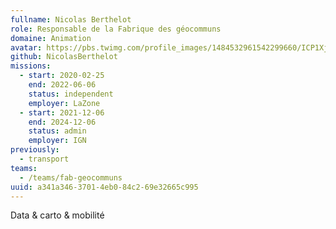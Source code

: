 ```yaml
---
fullname: Nicolas Berthelot
role: Responsable de la Fabrique des géocommuns
domaine: Animation
avatar: https://pbs.twimg.com/profile_images/1484532961542299660/ICP1Xjyg_400x400.jpg
github: NicolasBerthelot
missions:
  - start: 2020-02-25
    end: 2022-06-06
    status: independent
    employer: LaZone
  - start: 2021-12-06
    end: 2024-12-06
    status: admin
    employer: IGN
previously:
  - transport
teams:
  - /teams/fab-geocommuns
uuid: a341a346-3701-4eb0-84c2-69e32665c995
---
```

Data & carto & mobilité